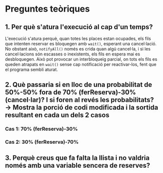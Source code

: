 # Preguntes teòriques

## 1. Per què s'atura l'execució al cap d'un temps?

L'execució s'atura perquè, quan totes les places estan ocupades, els fils que intenten reservar es bloquegen amb `wait()`, esperant una cancel·lació. No obstant això, `notifyAll()` només es crida quan algú cancel·la, i si les cancel·lacions són escasses o inexistents, els fils en espera mai es desbloquegen. Això pot provocar un interbloqueig parcial, on tots els fils es queden atrapats en `wait()` sense cap notificació per reactivar-los, fent que el programa sembli aturat.

## 2. Què passaria si en lloc de una probabilitat de 50%-50% fora de 70% (ferReserva)-30% (cancel·lar)? I si foren al revés les probabilitats? → Mostra la porció de codi modificada i la sortida resultant en cada un dels 2 casos 

### Cas 1: 70% (ferReserva)-30%

### Cas 2: 30% (ferReserva)-70%

## 3. Perquè creus que fa falta la llista i no valdria només amb una variable sencera de reserves?


